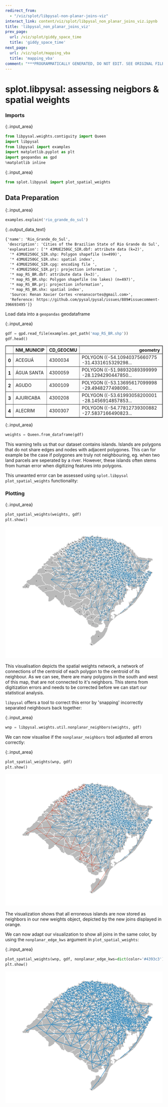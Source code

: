 ```yaml
---
redirect_from:
  - "/viz/splot/libpysal-non-planar-joins-viz"
interact_link: content/viz/splot/libpysal_non_planar_joins_viz.ipynb
title: 'libpysal_non_planar_joins_viz'
prev_page:
  url: /viz/splot/giddy_space_time
  title: 'giddy_space_time'
next_page:
  url: /viz/splot/mapping_vba
  title: 'mapping_vba'
comment: "***PROGRAMMATICALLY GENERATED, DO NOT EDIT. SEE ORIGINAL FILES IN /content***"
---
```


# splot.libpysal: assessing neigbors & spatial weights

### Imports



{:.input_area}
```python
from libpysal.weights.contiguity import Queen
import libpysal
from libpysal import examples
import matplotlib.pyplot as plt
import geopandas as gpd
%matplotlib inline
```




{:.input_area}
```python
from splot.libpysal import plot_spatial_weights
```


## Data Preparation



{:.input_area}
```python
examples.explain('rio_grande_do_sul')
```





{:.output_data_text}
```
{'name': 'Rio_Grande_do_Sul',
 'description': 'Cities of the Brazilian State of Rio Grande do Sul',
 'explanation': ['* 43MUE250GC_SIR.dbf: attribute data (k=2)',
  '* 43MUE250GC_SIR.shp: Polygon shapefile (n=499)',
  '* 43MUE250GC_SIR.shx: spatial index',
  '* 43MUE250GC_SIR.cpg: encoding file ',
  '* 43MUE250GC_SIR.prj: projection information ',
  '* map_RS_BR.dbf: attribute data (k=3)',
  '* map_RS_BR.shp: Polygon shapefile (no lakes) (n=497)',
  '* map_RS_BR.prj: projection information',
  '* map_RS_BR.shx: spatial index',
  'Source: Renan Xavier Cortes <renanxcortes@gmail.com>',
  'Reference: https://github.com/pysal/pysal/issues/889#issuecomment-396693495']}
```



Load data into a `geopandas` geodataframe



{:.input_area}
```python
gdf = gpd.read_file(examples.get_path('map_RS_BR.shp'))
gdf.head()
```





<div markdown="0">
<div>
<style scoped>
    .dataframe tbody tr th:only-of-type {
        vertical-align: middle;
    }

    .dataframe tbody tr th {
        vertical-align: top;
    }

    .dataframe thead th {
        text-align: right;
    }
</style>
<table border="1" class="dataframe">
  <thead>
    <tr style="text-align: right;">
      <th></th>
      <th>NM_MUNICIP</th>
      <th>CD_GEOCMU</th>
      <th>geometry</th>
    </tr>
  </thead>
  <tbody>
    <tr>
      <th>0</th>
      <td>ACEGUÁ</td>
      <td>4300034</td>
      <td>POLYGON ((-54.10940375660775 -31.4331615329298...</td>
    </tr>
    <tr>
      <th>1</th>
      <td>ÁGUA SANTA</td>
      <td>4300059</td>
      <td>POLYGON ((-51.98932089399999 -28.1294290447850...</td>
    </tr>
    <tr>
      <th>2</th>
      <td>AGUDO</td>
      <td>4300109</td>
      <td>POLYGON ((-53.13695617099998 -29.4948277498090...</td>
    </tr>
    <tr>
      <th>3</th>
      <td>AJURICABA</td>
      <td>4300208</td>
      <td>POLYGON ((-53.61993058200001 -28.1456914857853...</td>
    </tr>
    <tr>
      <th>4</th>
      <td>ALECRIM</td>
      <td>4300307</td>
      <td>POLYGON ((-54.77812739300882 -27.5837166490823...</td>
    </tr>
  </tbody>
</table>
</div>
</div>





{:.input_area}
```python
weights = Queen.from_dataframe(gdf)
```


This warning tells us that our dataset contains islands. Islands are polygons that do not share edges and nodes with adjacent polygones. This can for example be the case if polygones are truly not neighbouring, eg. when two land parcels are seperated by a river. However, these islands often stems from human error when digitizing features into polygons. 

This unwanted error can be assessed using `splot.libpysal` `plot_spatial_weights` functionality:

### Plotting



{:.input_area}
```python
plot_spatial_weights(weights, gdf)
plt.show()
```



![png](../../images/viz/splot/libpysal_non_planar_joins_viz_11_0.png)


This visualisation depicts the spatial weights network, a network of connections of the centroid of each polygon to the centroid of its neighbour. As we can see, there are many polygons in the south and west of this map, that are not connected to it's neighbors. This stems from digitization errors and needs to be corrected before we can start our statistical analysis. 

`libpysal` offers a tool to correct this error by 'snapping' incorrectly separated neighbours back together:



{:.input_area}
```python
wnp = libpysal.weights.util.nonplanar_neighbors(weights, gdf)
```


We can now visualise if the `nonplanar_neighbors` tool adjusted all errors correctly:



{:.input_area}
```python
plot_spatial_weights(wnp, gdf)
plt.show()
```



![png](../../images/viz/splot/libpysal_non_planar_joins_viz_15_0.png)


The visualization shows that all erroneous islands are now stored as neighbors in our new weights object, depicted by the new joins displayed in orange.

We can now adapt our visualization to show all joins in the same color, by using the `nonplanar_edge_kws` argument in `plot_spatial_weights`:



{:.input_area}
```python
plot_spatial_weights(wnp, gdf, nonplanar_edge_kws=dict(color='#4393c3'))
plt.show()
```



![png](../../images/viz/splot/libpysal_non_planar_joins_viz_17_0.png)

